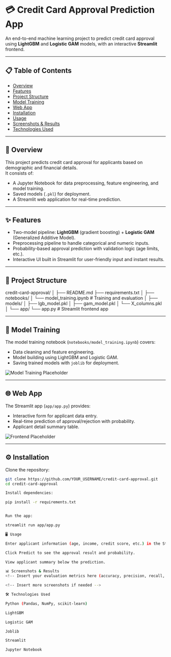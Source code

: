 # 💳 Credit Card Approval Prediction App

An end-to-end machine learning project to predict credit card approval using **LightGBM** and **Logistic GAM** models, with an interactive **Streamlit** frontend.

---

## 📋 Table of Contents
- [Overview](#overview)
- [Features](#features)
- [Project Structure](#project-structure)
- [Model Training](#model-training)
- [Web App](#web-app)
- [Installation](#installation)
- [Usage](#usage)
- [Screenshots & Results](#screenshots--results)
- [Technologies Used](#technologies-used)

---

## 📝 Overview
This project predicts credit card approval for applicants based on demographic and financial details.  
It consists of:
- A Jupyter Notebook for data preprocessing, feature engineering, and model training.
- Saved models (`.pkl`) for deployment.
- A Streamlit web application for real-time prediction.

---

## ✨ Features
- Two-model pipeline: **LightGBM** (gradient boosting) + **Logistic GAM** (Generalized Additive Model).
- Preprocessing pipeline to handle categorical and numeric inputs.
- Probability-based approval prediction with validation logic (age limits, etc.).
- Interactive UI built in Streamlit for user-friendly input and instant results.

---

## 📂 Project Structure

credit-card-approval/
│
├── README.md
├── requirements.txt
│
├── notebooks/
│ └── model_training.ipynb # Training and evaluation
│
├── models/
│ ├── lgb_model.pkl
│ ├── gam_model.pkl
│ └── X_columns.pkl
│
└── app/
└── app.py # Streamlit frontend app


---

## 🧠 Model Training
The model training notebook (`notebooks/model_training.ipynb`) covers:
- Data cleaning and feature engineering.
- Model building using LightGBM and Logistic GAM.
- Saving trained models with `joblib` for deployment.

<!-- Add screenshots of training graphs, metrics, and confusion matrices here -->
![Model Training Placeholder](path/to/your_screenshot.png)

---

## 🌐 Web App
The Streamlit app (`app/app.py`) provides:
- Interactive form for applicant data entry.
- Real-time prediction of approval/rejection with probability.
- Applicant detail summary table.

<!-- Add screenshots or gifs of your frontend here -->
![Frontend Placeholder](path/to/your_frontend_screenshot.png)

---

## ⚙️ Installation

Clone the repository:

```bash
git clone https://github.com/YOUR_USERNAME/credit-card-approval.git
cd credit-card-approval

Install dependencies:

pip install -r requirements.txt


Run the app:

streamlit run app/app.py

🖥️ Usage

Enter applicant information (age, income, credit score, etc.) in the Streamlit form.

Click Predict to see the approval result and probability.

View applicant summary below the prediction.

📊 Screenshots & Results
<!-- Insert your evaluation metrics here (accuracy, precision, recall, ROC curve, etc.) -->

<!-- Insert more screenshots if needed -->

🛠️ Technologies Used

Python (Pandas, NumPy, scikit-learn)

LightGBM

Logistic GAM

Joblib

Streamlit

Jupyter Notebook